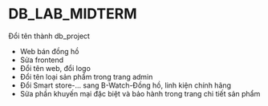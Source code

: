# DB_LAB_MIDTERM
Đổi tên thành db_project
- Web bán đồng hồ
- Sửa frontend
-  Đổi tên web, đổi logo 
- Đổi tên loại sản phẩm trong trang admin
- Đổi Smart store-... sang B-Watch-Đồng hồ, linh kiện chính hãng
- Sửa phần khuyến mại đặc biệt và bảo hành trong trang chi tiết sản phẩm
